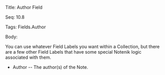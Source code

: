 Title:  Author Field

Seq:    10.8

Tags:   Fields.Author

Body:   
 
You can use whatever Field Labels you want within a Collection, but there are a few other Field Labels that have some special Notenik logic associated with them. 

* Author -- The author(s) of the Note.



